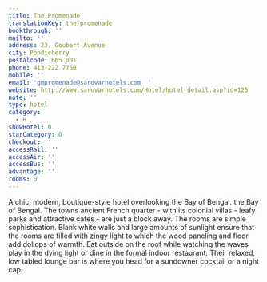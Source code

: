 ```yaml
---
title: The Promenade
translationKey: the-promenade
bookthrough: ''
mailto: ''
address: 23, Goubert Avenue
city: Pondicherry
postalcode: 605 001
phone: 413-222 7750
mobile: ''
email: 'gmpromenade@sarovarhotels.com  '
website: http://www.sarovarhotels.com/Hotel/hotel_detail.asp?id=125
note: ''
type: hotel
category:
  - H
showHotel: 0
starCategory: 0
checkout: ''
accessRail: ''
accessAir: ''
accessBus: ''
advantage: ''
rooms: 0
---
```

A chic, modern, boutique-style hotel overlooking the Bay of Bengal. the Bay of Bengal. The towns ancient French quarter - with its colonial villas - leafy parks and attractive cafes - are just a block away.    The rooms are simple sophistication. Blank white walls and large amounts of sunlight ensure that the rooms are filled with zingy light to which the wood paneling and floor add dollops of warmth.     Eat outside on the roof while watching the waves play in the dying light or dine in the formal indoor restaurant. Their relaxed, low tabled lounge bar is where you head for a sundowner cocktail or a night cap. 